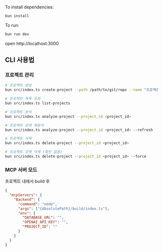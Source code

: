 To install dependencies:

```sh
bun install
```

To run:

```sh
bun run dev
```

open http://localhost:3000

## CLI 사용법

### 프로젝트 관리

```sh
# 프로젝트 생성
bun src/index.ts create-project --path /path/to/git/repo --name "프로젝트 이름" --description "프로젝트 설명"

# 프로젝트 목록 조회
bun src/index.ts list-projects

# 프로젝트 분석
bun src/index.ts analyze-project --project_id <project_id>

# 프로젝트 강제 재분석
bun src/index.ts analyze-project --project_id <project_id> --refresh

# 프로젝트 삭제
bun src/index.ts delete-project --project_id <project_id>

# 프로젝트 강제 삭제 (확인 없음)
bun src/index.ts delete-project --project_id <project_id> --force
```

### MCP 서버 모드

프로젝트 내에서 build 후

```json
{
  "mcpServers": {
    "Backend": {
      "command": "node",
      "args": ["{AbsolutePath}/build/index.ts"],
      "env": {
        "DATABASE_URL": "",
        "OPENAI_API_KEY": "",
        "PROJECT_ID": ""
      }
    }
  }
}
```
